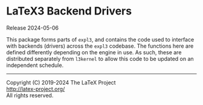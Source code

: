 LaTeX3 Backend Drivers
======================

Release 2024-05-06

This package forms parts of `expl3`, and contains the code used to interface
with backends (drivers) across the `expl3` codebase. The functions here are
defined differently depending on the engine in use. As such, these are
distributed separately from `l3kernel` to allow this code to be updated
on an independent schedule.

-----

<p>Copyright (C) 2019-2024 The LaTeX Project <br />
<a href="http://latex-project.org/">http://latex-project.org/</a> <br />
All rights reserved.</p>
